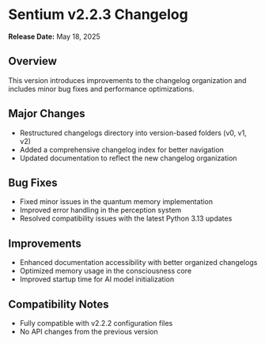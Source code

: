 # Sentium v2.2.3 Changelog

**Release Date:** May 18, 2025

## Overview
This version introduces improvements to the changelog organization and includes minor bug fixes and performance optimizations.

## Major Changes
- Restructured changelogs directory into version-based folders (v0, v1, v2)
- Added a comprehensive changelog index for better navigation
- Updated documentation to reflect the new changelog organization

## Bug Fixes
- Fixed minor issues in the quantum memory implementation
- Improved error handling in the perception system
- Resolved compatibility issues with the latest Python 3.13 updates

## Improvements
- Enhanced documentation accessibility with better organized changelogs
- Optimized memory usage in the consciousness core
- Improved startup time for AI model initialization

## Compatibility Notes
- Fully compatible with v2.2.2 configuration files
- No API changes from the previous version

